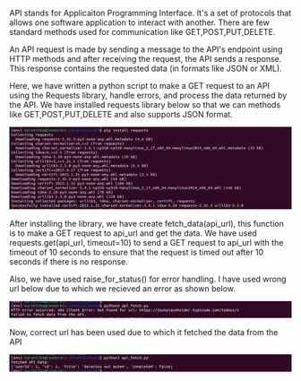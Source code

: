 API stands for Applicaiton Programming Interface. It's a set of protocols that allows one software application to interact with another. There are few standard methods used for communication like GET,POST,PUT,DELETE.

An API request is made by sending a message to the API's endpoint using HTTP methods and after receiving the request, the API sends a response. This response contains the requested data (in formats like JSON or XML).


Here, we have written a python script to make a GET request to an API using the Requests library, handle errors, and process the data returned by the API. We have installed requests library below so that we can methods like GET,POST,PUT,DELETE and also supports JSON format.

![alt text](image.png)

After installing the library, we have create fetch_data(api_url), this function is to make a GET request to api_url and get the data. We have used requests.get(api_url, timeout=10) to send a GET request to api_url with the timeout of 10 seconds to ensure that the request is timed out after 10 seconds if there is no response.

Also, we have used raise_for_status() for error handling. I have used wrong url below due to which we recieved an error as shown below.


![alt text](image-1.png)


Now, correct url has been used due to which it fetched the data from the API

![alt text](image-2.png)